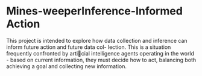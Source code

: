 # Mines-weeperInference-Informed Action 
This project is intended to explore how data collection and inference can inform future action and future data col-
lection. This is a situation frequently confronted by articial intelligence agents operating in the world - based on
current information, they must decide how to act, balancing both achieving a goal and collecting new information.
